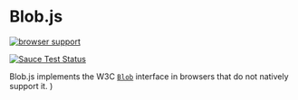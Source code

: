 Blob.js
==============
[![browser support](https://travis-ci.org/chevett/Blob.js.svg)
](https://travis-ci.org/chevett/Blob.js)

[![Sauce Test Status](https://saucelabs.com/browser-matrix/chevett.svg)](https://saucelabs.com/u/chevett)

Blob.js implements the W3C [`Blob`][1] interface in browsers that do
not natively support it.
)

  [1]: https://developer.mozilla.org/en-US/docs/Web/API/Blob
